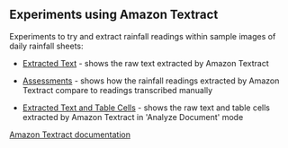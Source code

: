 ## Experiments using Amazon Textract 

Experiments to try and extract rainfall readings within sample images of daily rainfall sheets:

* [Extracted Text](./ExtractedWords) - shows the raw text extracted by Amazon Textract
* [Assessments](./Assessments) - shows how the rainfall readings extracted by Amazon Textract compare to readings transcribed manually 

* [Extracted Text and Table Cells](./ExtractedCells) - shows the raw text and table cells extracted by Amazon Textract in 'Analyze Document' mode

[Amazon Textract documentation](https://docs.aws.amazon.com/textract/latest/dg/what-is.html)